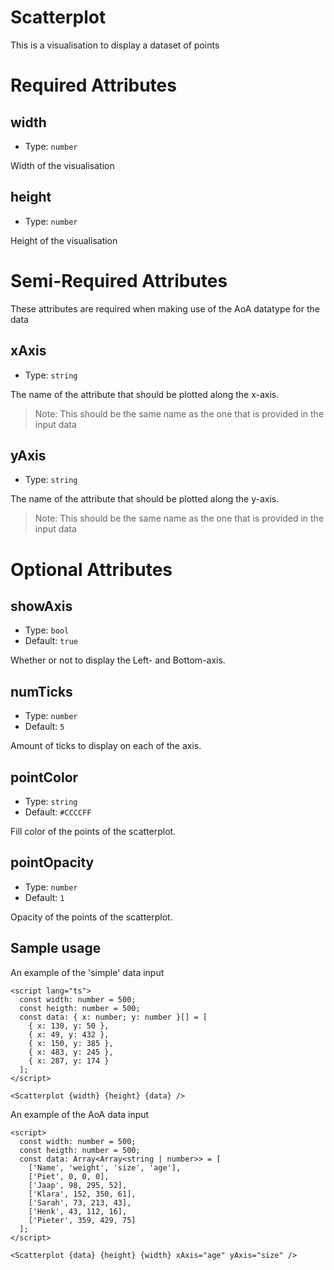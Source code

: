 # Scatterplot

This is a visualisation to display a dataset of points

# Required Attributes

## width

- Type: `number`

Width of the visualisation

## height

- Type: `number`

Height of the visualisation

# Semi-Required Attributes

These attributes are required when making use of the AoA datatype for the data

## xAxis

- Type: `string`

The name of the attribute that should be plotted along the x-axis.

> Note: This should be the same name as the one that is provided in the input data

## yAxis

- Type: `string`

The name of the attribute that should be plotted along the y-axis.

> Note: This should be the same name as the one that is provided in the input data

# Optional Attributes

## showAxis

- Type: `bool`
- Default: `true`

Whether or not to display the Left- and Bottom-axis.

## numTicks

- Type: `number`
- Default: `5`

Amount of ticks to display on each of the axis.

## pointColor

- Type: `string`
- Default: `#CCCCFF`

Fill color of the points of the scatterplot.

## pointOpacity

- Type: `number`
- Default: `1`

Opacity of the points of the scatterplot.

## Sample usage

An example of the 'simple' data input

```svelte
<script lang="ts">
  const width: number = 500;
  const heigth: number = 500;
  const data: { x: number; y: number }[] = [
    { x: 130, y: 50 },
    { x: 49, y: 432 },
    { x: 150, y: 385 },
    { x: 483, y: 245 },
    { x: 287, y: 174 }
  ];
</script>

<Scatterplot {width} {height} {data} />
```

An example of the AoA data input

```svelte
<script>
  const width: number = 500;
  const heigth: number = 500;
  const data: Array<Array<string | number>> = [
    ['Name', 'weight', 'size', 'age'],
    ['Piet', 0, 0, 0],
    ['Jaap', 98, 295, 52],
    ['Klara', 152, 350, 61],
    ['Sarah', 73, 213, 43],
    ['Henk', 43, 112, 16],
    ['Pieter', 359, 429, 75]
  ];
</script>

<Scatterplot {data} {height} {width} xAxis="age" yAxis="size" />
```
